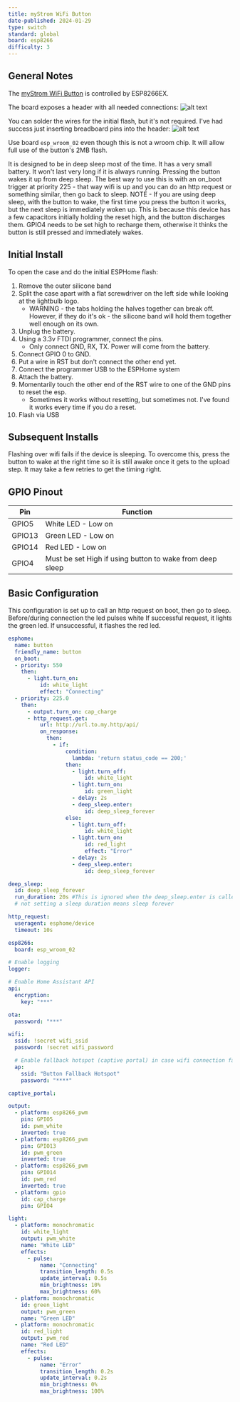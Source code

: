 ```yaml
---
title: myStrom WiFi Button
date-published: 2024-01-29
type: switch
standard: global
board: esp8266
difficulty: 3
---
```


## General Notes

The [myStrom WiFi Button](https://mystrom.ch/wifi-button/) is controlled by ESP8266EX.

The board exposes a header with all needed connections:
![alt text](header.png "Header")

You can solder the wires for the initial flash, but it's not required. I've had success just inserting breadboard pins into the header:
![alt text](pins.png "Pins")

Use board `esp_wroom_02` even though this is not a wroom chip. It will allow full use of the button's 2MB flash.

It is designed to be in deep sleep most of the time. It has a very small battery. It won't last very long if it is always running. Pressing the button wakes it up from deep sleep. The best way to use this is with an on_boot trigger at priority 225 - that way wifi is up and you can do an http request or something similar, then go back to sleep.
NOTE - If you are using deep sleep, with the button to wake, the first time you press the button it works, but the next sleep is immediately woken up. This is because this device has a few capacitors initially holding the reset high, and the button discharges them. GPIO4 needs to be set high to recharge them, otherwise it thinks the button is still pressed and immediately wakes.

## Initial Install

To open the case and do the initial ESPHome flash:

1. Remove the outer silicone band
1. Split the case apart with a flat screwdriver on the left side while looking at the lightbulb logo.
    - WARNING - the tabs holding the halves together can break off. However, if they do it's ok - the silicone band will hold them together well enough on its own.
1. Unplug the battery.
1. Using a 3.3v FTDI programmer, connect the pins.
    - Only connect GND, RX, TX. Power will come from the battery.
1. Connect GPIO 0 to GND.
1. Put a wire in RST but don't connect the other end yet.
1. Connect the programmer USB to the ESPHome system
1. Attach the battery.
1. Momentarily touch the other end of the RST wire to one of the GND pins to reset the esp.
    - Sometimes it works without resetting, but sometimes not. I've found it works every time if you do a reset.
1. Flash via USB

## Subsequent Installs

Flashing over wifi fails if the device is sleeping. To overcome this, press the button to wake at the right time so it is still awake once it gets to the upload step. It may take a few retries to get the timing right.

## GPIO Pinout

| Pin    | Function                                                |
| ------ | ------------------------------------------------------- |
| GPIO5  | White LED - Low on                                      |
| GPIO13 | Green LED - Low on                                      |
| GPIO14 | Red LED - Low on                                        |
| GPIO4  | Must be set High if using button to wake from deep sleep|

## Basic Configuration

This configuration is set up to call an http request on boot, then go to sleep.
Before/during connection the led pulses white
If successful request, it lights the green led. If unsuccessful, it flashes the red led.

```yaml
esphome:
  name: button
  friendly_name: button
  on_boot:
  - priority: 550
    then:
      - light.turn_on:
          id: white_light
          effect: "Connecting"
  - priority: 225.0
    then:
      - output.turn_on: cap_charge
      - http_request.get:
          url: http://url.to.my.http/api/
          on_response:
            then:
              - if:
                  condition:
                    lambda: 'return status_code == 200;'
                  then:
                    - light.turn_off:
                        id: white_light
                    - light.turn_on:
                        id: green_light
                    - delay: 2s
                    - deep_sleep.enter:
                        id: deep_sleep_forever
                  else:
                    - light.turn_off:
                        id: white_light
                    - light.turn_on:
                        id: red_light
                        effect: "Error"
                    - delay: 2s
                    - deep_sleep.enter:
                        id: deep_sleep_forever

deep_sleep:
  id: deep_sleep_forever
  run_duration: 20s #This is ignored when the deep_sleep.enter is called above
  # not setting a sleep duration means sleep forever

http_request:
  useragent: esphome/device
  timeout: 10s

esp8266:
  board: esp_wroom_02

# Enable logging
logger:

# Enable Home Assistant API
api:
  encryption:
    key: "***"

ota:
  password: "***"

wifi:
  ssid: !secret wifi_ssid
  password: !secret wifi_password

  # Enable fallback hotspot (captive portal) in case wifi connection fails
  ap:
    ssid: "Button Fallback Hotspot"
    password: "****"

captive_portal:

output:
  - platform: esp8266_pwm
    pin: GPIO5
    id: pwm_white
    inverted: true
  - platform: esp8266_pwm
    pin: GPIO13
    id: pwm_green
    inverted: true
  - platform: esp8266_pwm
    pin: GPIO14
    id: pwm_red
    inverted: true
  - platform: gpio
    id: cap_charge
    pin: GPIO4

light:
  - platform: monochromatic
    id: white_light
    output: pwm_white
    name: "White LED"
    effects:
      - pulse:
          name: "Connecting"
          transition_length: 0.5s
          update_interval: 0.5s
          min_brightness: 10%
          max_brightness: 60%
  - platform: monochromatic
    id: green_light
    output: pwm_green
    name: "Green LED"
  - platform: monochromatic
    id: red_light
    output: pwm_red
    name: "Red LED"
    effects:
      - pulse:
          name: "Error"
          transition_length: 0.2s
          update_interval: 0.2s
          min_brightness: 0%
          max_brightness: 100%
```
